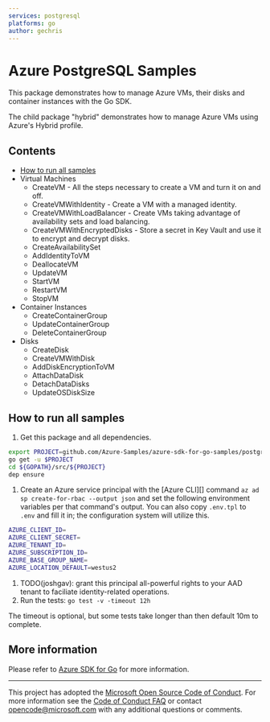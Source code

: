 ```yaml
---
services: postgresql
platforms: go
author: gechris
---
```


# Azure PostgreSQL Samples

This package demonstrates how to manage Azure VMs, their disks and container
instances with the Go SDK.

The child package "hybrid" demonstrates how to manage Azure VMs using Azure's
Hybrid profile.

## Contents

* [How to run all samples](#run)
* Virtual Machines
    * CreateVM - All the steps necessary to create a VM and turn it on and off.
    * CreateVMWithIdentity - Create a VM with a managed identity.
    * CreateVMWithLoadBalancer - Create VMs taking advantage of availability
      sets and load balancing.
    * CreateVMWithEncryptedDisks - Store a secret in Key Vault and use it to
      encrypt and decrypt disks.
    * CreateAvailabilitySet
    * AddIdentityToVM
    * DeallocateVM
    * UpdateVM
    * StartVM
    * RestartVM
    * StopVM
* Container Instances
    * CreateContainerGroup
    * UpdateContainerGroup
    * DeleteContainerGroup
* Disks
    * CreateDisk
    * CreateVMWithDisk
    * AddDiskEncryptionToVM
    * AttachDataDisk
    * DetachDataDisks
    * UpdateOSDiskSize

<a id="run"></a>
## How to run all samples

1. Get this package and all dependencies.

  ```bash
  export PROJECT=github.com/Azure-Samples/azure-sdk-for-go-samples/postgresql
  go get -u $PROJECT
  cd ${GOPATH}/src/${PROJECT}
  dep ensure
  ```
1. Create an Azure service principal with the [Azure CLI][] command `az ad sp
   create-for-rbac --output json` and set the following environment variables
   per that command's output. You can also copy `.env.tpl` to `.env` and fill
   it in; the configuration system will utilize this.

  ```bash
  AZURE_CLIENT_ID=
  AZURE_CLIENT_SECRET=
  AZURE_TENANT_ID=
  AZURE_SUBSCRIPTION_ID=
  AZURE_BASE_GROUP_NAME=
  AZURE_LOCATION_DEFAULT=westus2
  ```

1. TODO(joshgav): grant this principal all-powerful rights to your AAD tenant to faciliate identity-related operations.
1. Run the tests: `go test -v -timeout 12h`

  The timeout is optional, but some tests take longer than then default 10m to complete.

<a id="info"></a>
## More information

Please refer to [Azure SDK for Go](https://github.com/Azure/azure-sdk-for-go)
for more information.

---

This project has adopted the [Microsoft Open Source Code of
Conduct](https://opensource.microsoft.com/codeofconduct/). For more information
see the [Code of Conduct
FAQ](https://opensource.microsoft.com/codeofconduct/faq/) or contact
[opencode@microsoft.com](mailto:opencode@microsoft.com) with any additional
questions or comments.